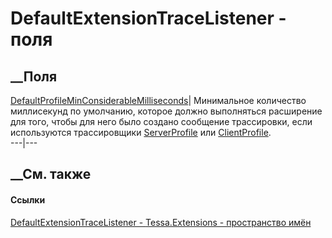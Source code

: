# DefaultExtensionTraceListener - поля
##  __Поля
[DefaultProfileMinConsiderableMilliseconds](F_Tessa_Extensions_DefaultExtensionTraceListener_DefaultProfileMinConsiderableMilliseconds.htm)|
Минимальное количество миллисекунд по умолчанию, которое должно выполняться
расширение для того, чтобы для него было создано сообщение трассировки, если
используются трассировщики
[ServerProfile](T_Tessa_Extensions_ExtensionTraceListenerType.htm) или
[ClientProfile](T_Tessa_Extensions_ExtensionTraceListenerType.htm).  
---|---  
## __См. также
#### Ссылки
[DefaultExtensionTraceListener -
](T_Tessa_Extensions_DefaultExtensionTraceListener.htm)
[Tessa.Extensions - пространство имён](N_Tessa_Extensions.htm)
